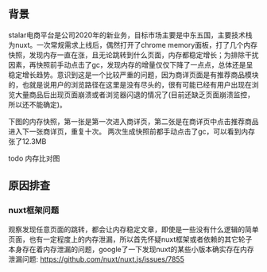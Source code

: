## 背景
stalar电商平台是公司2020年的新业务，目标市场主要是中东五国，主要技术栈为nuxt。一次常规需求上线后，偶然打开了chrome memory面板，打了几个内存快照，发现内存一直在涨，且无论跳转到什么页面，内存都稳定增长；为排除干扰因素，再快照前手动点击了gc，发现内存的增量仅仅下降了一点点，总体还是呈稳定增长趋势。意识到这是一个比较严重的问题，因为商详页面是有推荐商品模块的，也就是说用户的浏览路径在这里是没有尽头的，很有可能已经有用户出现在浏览大量商品后出现页面崩溃或者浏览器闪退的情况了(目前还缺乏页面崩溃监控，所以还不能确定)。

下图的内存快照，第一张是第一次进入商详页，第二张是在商详页中点击推荐商品进入下一张商详页，重复十次。 两次生成快照前都手动点击了gc，可以看到内存张了12.3MB

todo 内存比对图

## 原因排查
### nuxt框架问题
观察发现任意页面的跳转，都会让内存稳定文章，即使是一些没有什么逻辑的简单页面，也有一定程度上的内存泄漏，所以首先怀疑nuxt框架或者依赖的其它轮子本身存在着内存泄漏的问题，google了一下发现nuxt的某些小版本确实存在内存泄漏问题: https://github.com/nuxt/nuxt.js/issues/7855

